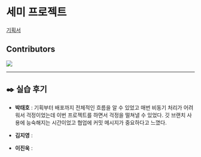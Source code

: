 # 세미 프로젝트 

[기획서](기획.md)





## Contributors



<a href="https://github.com/sunbongE/Team_1/graphs/contributors">
  <img src="https://contrib.rocks/image?repo=sunbongE/Team_1" />
</a>

---







## ✒️ 실습 후기

- **박태호** :  기획부터 배포까지 전체적인 흐름을 알 수 있었고 매번 비동기 처리가 어려워서 걱정이었는데 이번 프로젝트를 하면서 걱정을 떨쳐낼 수 있었다.
  깃 브랜치 사용에 능숙해지는 시간이었고 협업에  커밋 메시지가 중요하다고 느꼈다.

- **김지영** : 



- **이진욱** :  